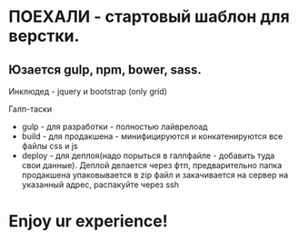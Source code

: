 # ПОЕХАЛИ - стартовый шаблон для верстки.

## Юзается gulp, npm, bower, sass.

Инклюдед - jquery и bootstrap (only grid)

Галп-таски

+ gulp - для разработки - полностью лайврелоад
+ build - для продакшена - минифицируются и конкатенируются все файлы css и js
+ deploy - для деплоя(надо порыться в галпфайле - добавить туда свои данные). 
Деплой делается через фтп, предварительно папка продакшена упаковывается в zip файл и закачивается на сервер на указанный адрес, распакуйте через ssh

# Enjoy ur experience!
